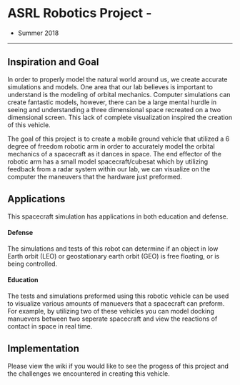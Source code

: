 # ASRL Robotics Project - 
   - Summer 2018
-------------------------------------------------------------------------------------------------------------------------------------------
## Inspiration and Goal
   In order to properly model the natural world around us, we create accurate simulations and models. One area that our lab believes is      important to understand is the modeling of orbital mechanics. Computer simulations can create fantastic models, however, there can be a large mental hurdle in seeing and understanding a three dimensional space recreated on a two dimensional screen. This lack of complete visualization inspired the creation of this vehicle. 
   
   The goal of this project is to create a mobile ground vehicle that utilized a 6 degree of freedom robotic arm in order to accurately model the orbital mechanics of a spacecraft as it dances in space. The end effector of the robotic arm has a small model spacecraft/cubesat which by utilizing feedback from a radar system within our lab, we can visualize on the computer the maneuvers that the hardware just preformed.


## Applications
This spacecraft simulation has applications in both education and defense.

#### Defense
   The simulations and tests of this robot can determine if an object in low Earth orbit (LEO) or geostationary earth orbit (GEO) is free floating, or is being controlled.

#### Education
   The tests and simulations preformed using this robotic vehicle can be used to visualize various amounts of manuevers that a spacecraft can preform. For example, by utilizing two of these vehicles you can model docking manuevers between two seperate spacecraft and view the reactions of contact in space in real time.
   
   
## Implementation
   Please view the wiki if you would like to see the progess of this project and the challenges we encountered in creating this vehicle.
